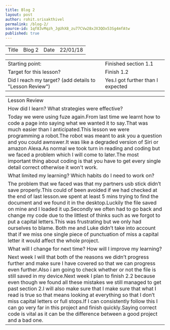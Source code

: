 ```yaml
---
title: Blog 2
layout: post
author: rohit.srisakthivel
permalink: /blog-2/
source-id: 1qf83vMqzh_JgUhX8_zu77CVw28xJX3QOx53Sg4mfAtw
published: true
---
```

<table>
  <tr>
    <td>Title</td>
    <td>Blog 2</td>
    <td>Date</td>
    <td>22/01/18</td>
  </tr>
</table>


<table>
  <tr>
    <td>Starting point:</td>
    <td>Finished section 1.1</td>
  </tr>
  <tr>
    <td>Target for this lesson?</td>
    <td>Finish 1.2</td>
  </tr>
  <tr>
    <td>Did I reach my target? 
(add details to "Lesson Review")</td>
    <td> Yes.I got further than I expected</td>
  </tr>
</table>


<table>
  <tr>
    <td>Lesson Review</td>
  </tr>
  <tr>
    <td>How did I learn? What strategies were effective? </td>
  </tr>
  <tr>
    <td>Today we were using fuze again.From last time we learnt how to code a page into saying what we wanted it to say.That was much easier than I anticipated.This lesson we were programming a robot.The robot was meant to ask you a question and you could awnswer.It was like a degraded version of Siri or amazon Alexa.As normal we took turn in reading and coding but we faced a problem which I will come to later.The most important thing about coding is that you have to get every single detail correct otherwise it won't work.
</td>
  </tr>
  <tr>
    <td>What limited my learning? Which habits do I need to work on? </td>
  </tr>
  <tr>
    <td>The problem that we faced was that my partners usb stick didn’t save properly.This could of been avoided if we had checked at the end of last lesson.we spent at least 5 mins trying to find the document and we found it in the desktop.Luckily the file saved on mine and I loaded it up.Secondly we often had to go back and change my code due to the littlest of thinks such as we forgot to put a capital letters.This was frustrating but we only had ourselves to blame. Both me and Luke didn’t take into account that if we miss one single piece of punctuation of miss a capital letter it would affect the whole project.</td>
  </tr>
  <tr>
    <td>What will I change for next time? How will I improve my learning?</td>
  </tr>
  <tr>
    <td>Next week I will that both of the reasons we didn’t progress further and make sure I have covered so that we can progress even further.Also i am going to check whether or not the file is still saved in my device.Next week I plan to finish 2.2 because even though we found all these mistakes we still managed to get past section 2.I will also make sure that I make sure that what I read is true so that means looking at everything so that I don’t miss capital letters or full stops.If I can consistently follow this I can go very far in this project and finish quickly.Saying correct code is vital as it can be the difference between a good project and a bad one.</td>
  </tr>
</table>


